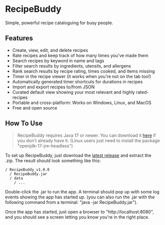 # RecipeBuddy
Simple, powerful recipe cataloguing for busy people.

## Features
 - Create, view, edit, and delete recipes
 - Rate recipes and keep track of how many times you've made them
 - Search recipes by keyword in name and tags
 - Filter search results by ingredients, utensils, and allergens
 - Rank search results by recipe rating, times cooked, and items missing
 - Timer in the recipe viewer (it works when you're not on the tab too!)
 - Automatically generated timer shortcuts for durations in recipes
 - Import and export recipes to/from JSON
 - Curated default view showing your most relevant and highly rated-recipes
 - Portable and cross-platform: Works on Windows, Linux, and MacOS
 - Free and open source

## How To Use
> RecipeBuddy requires Java 17 or newer. You can download it [here](https://www.oracle.com/java/technologies/downloads/#java17) if you don't already have it. (Linux users just need to install the package "openjdk-17-jre-headless")

To set up RecipeBuddy, just download the [latest release](https://github.com/crazyrecipes/RecipeBuddy/releases) and extract the .zip. The result should look something like this:
```
/ RecipeBuddy_v1.0.0
  / RecipeBuddy.jar
  / data
    / ...
```
Double-click the .jar to run the app. A terminal should pop up with some log events showing the app has started up. (you can also run the .jar with the following command from a terminal: "java -jar RecipeBuddy.jar").

Once the app has started, just open a browser to "http://localhost:8080", and you should see a screen letting you know you're in the right place.
